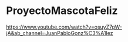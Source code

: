 # ProyectoMascotaFeliz
https://www.youtube.com/watch?v=osuyZ7pW-jA&ab_channel=JuanPabloGonz%C3%A1lez
